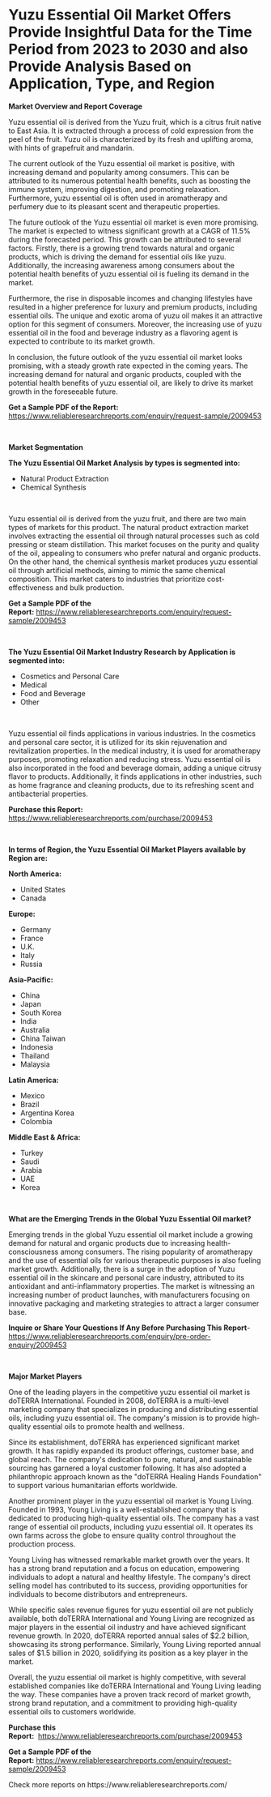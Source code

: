 <p><h1>Yuzu Essential Oil Market Offers Provide Insightful Data for the Time Period from 2023 to 2030 and also Provide Analysis Based on Application, Type, and Region</h1></p><p><strong>Market Overview and Report Coverage</strong></p>
<p><p>Yuzu essential oil is derived from the Yuzu fruit, which is a citrus fruit native to East Asia. It is extracted through a process of cold expression from the peel of the fruit. Yuzu oil is characterized by its fresh and uplifting aroma, with hints of grapefruit and mandarin.</p><p>The current outlook of the Yuzu essential oil market is positive, with increasing demand and popularity among consumers. This can be attributed to its numerous potential health benefits, such as boosting the immune system, improving digestion, and promoting relaxation. Furthermore, yuzu essential oil is often used in aromatherapy and perfumery due to its pleasant scent and therapeutic properties.</p><p>The future outlook of the Yuzu essential oil market is even more promising. The market is expected to witness significant growth at a CAGR of 11.5% during the forecasted period. This growth can be attributed to several factors. Firstly, there is a growing trend towards natural and organic products, which is driving the demand for essential oils like yuzu. Additionally, the increasing awareness among consumers about the potential health benefits of yuzu essential oil is fueling its demand in the market.</p><p>Furthermore, the rise in disposable incomes and changing lifestyles have resulted in a higher preference for luxury and premium products, including essential oils. The unique and exotic aroma of yuzu oil makes it an attractive option for this segment of consumers. Moreover, the increasing use of yuzu essential oil in the food and beverage industry as a flavoring agent is expected to contribute to its market growth.</p><p>In conclusion, the future outlook of the yuzu essential oil market looks promising, with a steady growth rate expected in the coming years. The increasing demand for natural and organic products, coupled with the potential health benefits of yuzu essential oil, are likely to drive its market growth in the foreseeable future.</p></p>
<p><strong>Get a Sample PDF of the Report:</strong> <a href="https://www.reliableresearchreports.com/enquiry/request-sample/2009453">https://www.reliableresearchreports.com/enquiry/request-sample/2009453</a></p>
<p>&nbsp;</p>
<p><strong>Market Segmentation</strong></p>
<p><strong>The Yuzu Essential Oil Market Analysis by types is segmented into:</strong></p>
<p><ul><li>Natural Product Extraction</li><li>Chemical Synthesis</li></ul></p>
<p>&nbsp;</p>
<p><p>Yuzu essential oil is derived from the yuzu fruit, and there are two main types of markets for this product. The natural product extraction market involves extracting the essential oil through natural processes such as cold pressing or steam distillation. This market focuses on the purity and quality of the oil, appealing to consumers who prefer natural and organic products. On the other hand, the chemical synthesis market produces yuzu essential oil through artificial methods, aiming to mimic the same chemical composition. This market caters to industries that prioritize cost-effectiveness and bulk production.</p></p>
<p><strong>Get a Sample PDF of the Report:</strong>&nbsp;<a href="https://www.reliableresearchreports.com/enquiry/request-sample/2009453">https://www.reliableresearchreports.com/enquiry/request-sample/2009453</a></p>
<p>&nbsp;</p>
<p><strong>The Yuzu Essential Oil Market Industry Research by Application is segmented into:</strong></p>
<p><ul><li>Cosmetics and Personal Care</li><li>Medical</li><li>Food and Beverage</li><li>Other</li></ul></p>
<p>&nbsp;</p>
<p><p>Yuzu essential oil finds applications in various industries. In the cosmetics and personal care sector, it is utilized for its skin rejuvenation and revitalization properties. In the medical industry, it is used for aromatherapy purposes, promoting relaxation and reducing stress. Yuzu essential oil is also incorporated in the food and beverage domain, adding a unique citrusy flavor to products. Additionally, it finds applications in other industries, such as home fragrance and cleaning products, due to its refreshing scent and antibacterial properties.</p></p>
<p><strong>Purchase this Report:</strong>&nbsp; <a href="https://www.reliableresearchreports.com/purchase/2009453">https://www.reliableresearchreports.com/purchase/2009453</a></p>
<p>&nbsp;</p>
<p><strong>In terms of Region, the Yuzu Essential Oil Market Players available by Region are:</strong></p>
<p>
    <p> <strong> North America: </strong>
        <ul>
            <li>United States</li>
            <li>Canada</li>
        </ul>
        </p> 
    <p> <strong> Europe: </strong>
        <ul>
            <li>Germany</li>
            <li>France</li>
            <li>U.K.</li>
            <li>Italy</li>
            <li>Russia</li>
        </ul>
        </p> 
    <p> <strong> Asia-Pacific: </strong>
        <ul>
            <li>China</li>
            <li>Japan</li>
            <li>South Korea</li>
            <li>India</li>
            <li>Australia</li>
            <li>China Taiwan</li>
            <li>Indonesia</li>
            <li>Thailand</li>
            <li>Malaysia</li>
        </ul>
        </p> 
    <p> <strong> Latin America: </strong>
        <ul>
            <li>Mexico</li>
            <li>Brazil</li>
            <li>Argentina Korea</li>
            <li>Colombia</li>
        </ul>
        </p> 
    <p> <strong> Middle East & Africa: </strong>
        <ul>
            <li>Turkey</li>
            <li>Saudi</li>
            <li>Arabia</li>
            <li>UAE</li>
            <li>Korea</li>
        </ul>
    </p>
    </p>
<p>&nbsp;</p>
<p><strong>What are the Emerging Trends in the Global Yuzu Essential Oil market?</strong></p>
<p><p>Emerging trends in the global Yuzu essential oil market include a growing demand for natural and organic products due to increasing health-consciousness among consumers. The rising popularity of aromatherapy and the use of essential oils for various therapeutic purposes is also fueling market growth. Additionally, there is a surge in the adoption of Yuzu essential oil in the skincare and personal care industry, attributed to its antioxidant and anti-inflammatory properties. The market is witnessing an increasing number of product launches, with manufacturers focusing on innovative packaging and marketing strategies to attract a larger consumer base.</p></p>
<p><strong>Inquire or Share Your Questions If Any Before Purchasing This Report</strong>- <a href="https://www.reliableresearchreports.com/enquiry/pre-order-enquiry/2009453">https://www.reliableresearchreports.com/enquiry/pre-order-enquiry/2009453</a></p>
<p>&nbsp;</p>
<p><strong>Major Market Players</strong></p>
<p><p>One of the leading players in the competitive yuzu essential oil market is doTERRA International. Founded in 2008, doTERRA is a multi-level marketing company that specializes in producing and distributing essential oils, including yuzu essential oil. The company's mission is to provide high-quality essential oils to promote health and wellness.</p><p>Since its establishment, doTERRA has experienced significant market growth. It has rapidly expanded its product offerings, customer base, and global reach. The company's dedication to pure, natural, and sustainable sourcing has garnered a loyal customer following. It has also adopted a philanthropic approach known as the "doTERRA Healing Hands Foundation" to support various humanitarian efforts worldwide.</p><p>Another prominent player in the yuzu essential oil market is Young Living. Founded in 1993, Young Living is a well-established company that is dedicated to producing high-quality essential oils. The company has a vast range of essential oil products, including yuzu essential oil. It operates its own farms across the globe to ensure quality control throughout the production process.</p><p>Young Living has witnessed remarkable market growth over the years. It has a strong brand reputation and a focus on education, empowering individuals to adopt a natural and healthy lifestyle. The company's direct selling model has contributed to its success, providing opportunities for individuals to become distributors and entrepreneurs.</p><p>While specific sales revenue figures for yuzu essential oil are not publicly available, both doTERRA International and Young Living are recognized as major players in the essential oil industry and have achieved significant revenue growth. In 2020, doTERRA reported annual sales of $2.2 billion, showcasing its strong performance. Similarly, Young Living reported annual sales of $1.5 billion in 2020, solidifying its position as a key player in the market.</p><p>Overall, the yuzu essential oil market is highly competitive, with several established companies like doTERRA International and Young Living leading the way. These companies have a proven track record of market growth, strong brand reputation, and a commitment to providing high-quality essential oils to customers worldwide.</p></p>
<p><strong>Purchase this Report:</strong>&nbsp;&nbsp;<a href="https://www.reliableresearchreports.com/purchase/2009453">https://www.reliableresearchreports.com/purchase/2009453</a></p>
<p></p>
<p><strong>Get a Sample PDF of the Report:</strong>&nbsp;<a href="https://www.reliableresearchreports.com/enquiry/request-sample/2009453">https://www.reliableresearchreports.com/enquiry/request-sample/2009453</a></p>
<p>Check more reports on https://www.reliableresearchreports.com/</p>